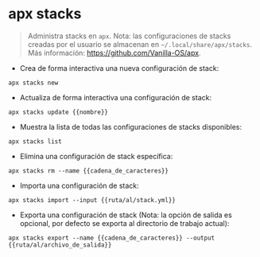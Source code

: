 # apx stacks

> Administra stacks en `apx`.
> Nota: las configuraciones de stacks creadas por el usuario se almacenan en `~/.local/share/apx/stacks`.
> Más información: <https://github.com/Vanilla-OS/apx>.

- Crea de forma interactiva una nueva configuración de stack:

`apx stacks new`

- Actualiza de forma interactiva una configuración de stack:

`apx stacks update {{nombre}}`

- Muestra la lista de todas las configuraciones de stacks disponibles:

`apx stacks list`

- Elimina una configuración de stack específica:

`apx stacks rm --name {{cadena_de_caracteres}}`

- Importa una configuración de stack:

`apx stacks import --input {{ruta/al/stack.yml}}`

- Exporta una configuración de stack (Nota: la opción de salida es opcional, por defecto se exporta al directorio de trabajo actual):

`apx stacks export --name {{cadena_de_caracteres}} --output {{ruta/al/archivo_de_salida}}`
